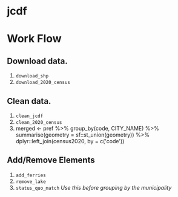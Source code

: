 # jcdf

# Work Flow

## Download data. 
1. `download_shp`
2. `download_2020_census`

## Clean data. 
1. `clean_jcdf`
2. `clean_2020_census`
3. merged <- pref %>%
   group_by(code, CITY_NAME) %>%
   summarise(geometry = sf::st_union(geometry)) %>%
   dplyr::left_join(census2020, by = c('code'))
  
## Add/Remove Elements
1. `add_ferries`
2. `remove_lake`
3. `status_quo_match` *Use this before grouping by the municipality*
